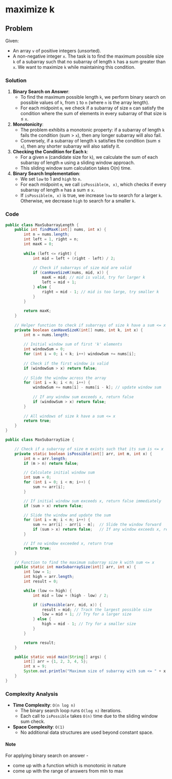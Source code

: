 # maximize k
## Problem
Given:
- An array `v` of positive integers (unsorted).
- A non-negative integer `x`.
  The task is to find the maximum possible size `k` of a subarray such that no subarray of length `k` has a sum greater than `x`. We want to maximize `k` while maintaining this condition.

### Solution
1. **Binary Search on Answer**:
    - To find the maximum possible length `k`, we perform binary search on possible values of `k`, from `1` to `n` (where `n` is the array length).
    - For each midpoint `m`, we check if a subarray of size `m` can satisfy the condition where the sum of elements in every subarray of that size is ≤ `x`.
2. **Monotonicity**:
    - The problem exhibits a monotonic property: if a subarray of length `k` fails the condition (sum > `x`), then any longer subarray will also fail.
    - Conversely, if a subarray of length `k` satisfies the condition (sum ≤ `x`), then any shorter subarray will also satisfy it.
3. **Checking the Condition for Each `k`**:
    - For a given `m` (candidate size for `k`), we calculate the sum of each subarray of length `m` using a sliding window approach.
    - This sliding window sum calculation takes O(n) time.
4. **Binary Search Implementation**:
    - We set `low` to 1 and `high` to `n`.
    - For each midpoint `m`, we call `isPossible(m, x)`, which checks if every subarray of length `m` has a sum ≤ `x`.
    - If `isPossible(m, x)` is true, we increase `low` to search for a larger `k`. Otherwise, we decrease `high` to search for a smaller `k`.

### Code
```java
public class MaxSubarrayLength {
    public int findMaxK(int[] nums, int x) {
        int n = nums.length;
        int left = 1, right = n;
        int maxK = 0;
        
        while (left <= right) {
            int mid = left + (right - left) / 2;
            
            // Check if subarrays of size mid are valid
            if (canHaveSizeK(nums, mid, x)) {
                maxK = mid; // mid is valid, try for larger k
                left = mid + 1;
            } else {
                right = mid - 1; // mid is too large, try smaller k
            }
        }
        
        return maxK;
    }
    
    // Helper function to check if subarrays of size k have a sum <= x
    private boolean canHaveSizeK(int[] nums, int k, int x) {
        int n = nums.length;
        
        // Initial window sum of first 'k' elements
        int windowSum = 0;
        for (int i = 0; i < k; i++) windowSum += nums[i];
        
        // Check if the first window is valid
        if (windowSum > x) return false;
        
        // Slide the window across the array
        for (int i = k; i < n; i++) {
            windowSum += nums[i] - nums[i - k]; // update window sum
            
            // If any window sum exceeds x, return false
            if (windowSum > x) return false;
        }
        
        // All windows of size k have a sum <= x
        return true;
    }
}
```
```java
public class MaxSubarraySize {

    // Check if a subarray of size m exists such that its sum is <= x
    private static boolean isPossible(int[] arr, int m, int x) {
        int n = arr.length;
        if (m > n) return false;

        // Calculate initial window sum
        int sum = 0;
        for (int i = 0; i < m; i++) {
            sum += arr[i];
        }

        // If initial window sum exceeds x, return false immediately
        if (sum > x) return false;

        // Slide the window and update the sum
        for (int i = m; i < n; i++) {
            sum += arr[i] - arr[i - m];  // Slide the window forward
            if (sum > x) return false;   // If any window exceeds x, return false
        }

        // If no window exceeded x, return true
        return true;
    }

    // Function to find the maximum subarray size k with sum <= x
    public static int maxSubarraySize(int[] arr, int x) {
        int low = 1;
        int high = arr.length;
        int result = 0;

        while (low <= high) {
            int mid = low + (high - low) / 2;

            if (isPossible(arr, mid, x)) {
                result = mid; // Track the largest possible size
                low = mid + 1; // Try for a larger size
            } else {
                high = mid - 1; // Try for a smaller size
            }
        }

        return result;
    }

    public static void main(String[] args) {
        int[] arr = {1, 2, 3, 4, 5};
        int x = 9;
        System.out.println("Maximum size of subarray with sum <= " + x + " is: " + maxSubarraySize(arr, x));
    }
}
```

### Complexity Analysis
- **Time Complexity**: `O(n log n)`
    - The binary search loop runs `O(log n)` iterations.
    - Each call to `isPossible` takes `O(n)` time due to the sliding window sum check.
- **Space Complexity**: `O(1)`
    - No additional data structures are used beyond constant space.

#### Note
For applying binary search on answer -
- come up with a function which is monotonic in nature
- come up with the range of answers from min to max
